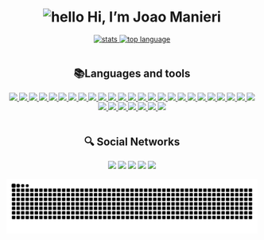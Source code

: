 <div class="description" style="display: inline_block"; align="center">
    <h1><img src="https://raw.githubusercontent.com/iampavangandhi/iampavangandhi/master/gifs/Hi.gif" height= 20px; alt="hello"> Hi, I’m Joao Manieri</h1>
    <a href="https://github.com/JoaoManierii">
     <img src="https://github-readme-stats.vercel.app/api?username=JoaoManierii&show_icons=true&theme=dark" alt="stats" height="180px">
     <img src="https://github-readme-stats.vercel.app/api/top-langs/?username=JoaoManierii&layout=compact&theme=dark" alt="top language" height="180px">
    </a>
</div>
<br>

<div class="languages" style="display: inline_block"; align="center">
  <h2>📚Languages and tools</h2>
  <a href="https://github.com/JoaoManierii">
 <!-- ☁️ Cloud & DevOps -->
<img src="https://skillicons.dev/icons?i=aws" />
<img src="https://skillicons.dev/icons?i=gcp" />
<img src="https://skillicons.dev/icons?i=azure" />
<img src="https://skillicons.dev/icons?i=cloudflare" />
<img src="https://skillicons.dev/icons?i=docker" />
<img src="https://skillicons.dev/icons?i=kubernetes" />
<img src="https://skillicons.dev/icons?i=nginx" />
<img src="https://skillicons.dev/icons?i=githubactions" />
<img src="https://skillicons.dev/icons?i=grafana" />
<img src="https://skillicons.dev/icons?i=linux" />
<img src="https://skillicons.dev/icons?i=yarn" />

<!-- 🧠 Linguagens e Ciência de Dados / IA -->
<img src="https://skillicons.dev/icons?i=python" />
<img src="https://skillicons.dev/icons?i=ai" />
<img src="https://skillicons.dev/icons?i=solidity" />
<img src="https://skillicons.dev/icons?i=haskell" />
<img src="https://skillicons.dev/icons?i=lua" />
<img src="https://skillicons.dev/icons?i=c" />
<img src="https://skillicons.dev/icons?i=cpp" />
<img src="https://skillicons.dev/icons?i=java" />

<!-- 🗄️ Bancos de Dados -->
<img src="https://skillicons.dev/icons?i=postgres" />
<img src="https://skillicons.dev/icons?i=mysql" />
<img src="https://skillicons.dev/icons?i=mongodb" />

<!-- ⚙️ Backend e Fullstack -->
<img src="https://skillicons.dev/icons?i=ts" />
<img src="https://skillicons.dev/icons?i=nodejs" />
<img src="https://skillicons.dev/icons?i=nestjs" />

<!-- 💻 Frontend -->
<img src="https://skillicons.dev/icons?i=react" />
<img src="https://skillicons.dev/icons?i=vue" />
<img src="https://skillicons.dev/icons?i=javascript" />
<img src="https://skillicons.dev/icons?i=html" />
<img src="https://skillicons.dev/icons?i=tailwind" />
<img src="https://skillicons.dev/icons?i=css" />

<!-- 🔧 Controle de Versão -->
<img src="https://skillicons.dev/icons?i=git" />
  </a>
</div>
<br>

<div class="social networks" style="display: inline_block"; align="center">
  <h2>🔍 Social Networks</h2>
  <a href="https://discord.gg/vulttur"><img src="https://img.shields.io/badge/Discord-7289DA?style=for-the-badge&logo=discord&logoColor=white"></a>
  <a href="https://www.youtube.com/channel/UCttSxoZyTNagwiMFB7KQnrg"><img src="https://img.shields.io/badge/YouTube-FF0000?style=for-the-badge&logo=youtube&logoColor=white"></a>
  <a href="https://www.twitch.tv/vulttur"><img src="https://img.shields.io/badge/Twitch-9146FF?style=for-the-badge&logo=twitch&logoColor=white"></a>
  <a href="https://open.spotify.com/user/manieri54320"><img src="https://img.shields.io/badge/Spotify-1ED760?style=for-the-badge&logo=spotify&logoColor=white"></a>
  <a href="https://www.instagram.com/joaomanieri_/"><img src="https://img.shields.io/badge/Instagram-E4405F?style=for-the-badge&logo=instagram&logoColor=white"></a>
</div>
<br>
<img src="https://github.com/JoaoManierii/JoaoManierii/blob/main/dist/github-snake-dark.svg" alt="Snake animation" style="max-width: 100%;" />
</div>
